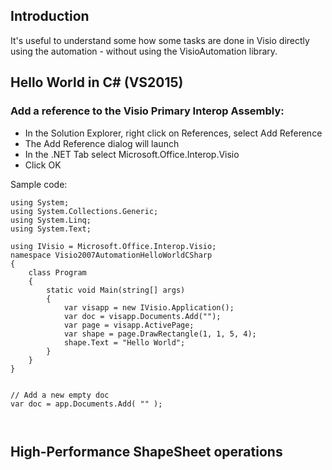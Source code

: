 ## Introduction

It's useful to understand some how some tasks are done in Visio directly using the automation - without using the VisioAutomation library.



## Hello World in C\# \(VS2015\)

### Add a reference to the Visio Primary Interop Assembly:

* In the Solution Explorer, right click on References, select Add Reference
* The Add Reference dialog will launch
* In the .NET Tab select Microsoft.Office.Interop.Visio
* Click OK

Sample code:

```
using System;
using System.Collections.Generic;
using System.Linq;
using System.Text;

using IVisio = Microsoft.Office.Interop.Visio;
namespace Visio2007AutomationHelloWorldCSharp
{
    class Program
    {
        static void Main(string[] args)
        {
            var visapp = new IVisio.Application();
            var doc = visapp.Documents.Add("");
            var page = visapp.ActivePage;
            var shape = page.DrawRectangle(1, 1, 5, 4);
            shape.Text = "Hello World";
        }
    }
}


// Add a new empty doc
var doc = app.Documents.Add( "" );



```

## High-Performance ShapeSheet operations

### 



